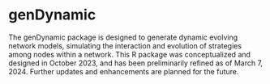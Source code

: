# genDynamic
The genDynamic package is designed to generate dynamic evolving network models, simulating the interaction and evolution of strategies among nodes within a network. This R package was conceptualized and designed in October 2023, and has been preliminarily refined as of March 7, 2024. Further updates and enhancements are planned for the future.
